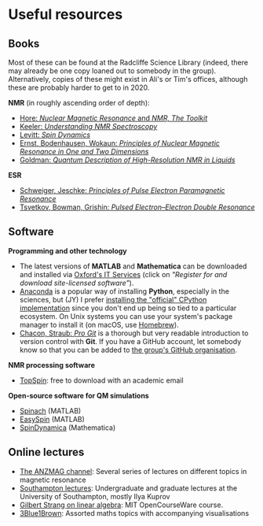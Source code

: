 # Useful resources

## Books

Most of these can be found at the Radcliffe Science Library (indeed, there may already be one copy loaned out to somebody in the group).
Alternatively, copies of these might exist in Ali's or Tim's offices, although these are probably harder to get to in 2020.

**NMR** (in roughly ascending order of depth):
 - [Hore: *Nuclear Magnetic Resonance* and *NMR, The Toolkit*](http://hore.chem.ox.ac.uk/books.shtml)
 - [Keeler: *Understanding NMR Spectroscopy*](https://www.amazon.co.uk/Understanding-NMR-Spectroscopy-James-Keeler/dp/0470746084)
 - [Levitt: *Spin Dynamics*](https://www.wiley.com/en-gb/Spin+Dynamics%3A+Basics+of+Nuclear+Magnetic+Resonance%2C+2nd+Edition-p-9781118681848)
 - [Ernst, Bodenhausen, Wokaun: *Principles of Nuclear Magnetic Resonance in One and Two Dimensions*](https://www.amazon.co.uk/Principles-Resonance-Dimensions-International-Monographs/dp/0198556470)
 - [Goldman: *Quantum Description of High-Resolution NMR in Liquids*](https://global.oup.com/academic/product/quantum-description-of-high-resolution-nmr-in-liquids-9780198556527)
 
**ESR**
 - [Schweiger, Jeschke: *Principles of Pulse Electron Paramagnetic Resonance*](https://www.amazon.co.uk/Principles-Pulse-Electron-Paramagnetic-Resonance/dp/0198506341)
 - [Tsvetkov, Bowman, Grishin: *Pulsed Electron–Electron Double Resonance*](https://www.amazon.co.uk/Pulsed-Electron-Electron-Double-Resonance-Measurement-ebook)


## Software

**Programming and other technology**

 - The latest versions of **MATLAB** and **Mathematica** can be downloaded and installed via [Oxford's IT Services](https://register.it.ox.ac.uk/self/index) (click on *"Register for and download site-licensed software"*).
 - [Anaconda](https://www.anaconda.com/) is a popular way of installing **Python**, especially in the sciences, but (JY) I prefer [installing the "official" CPython implementation](https://www.python.org/downloads/) since you don't end up being so tied to a particular ecosystem. On Unix systems you can use your system's package manager to install it (on macOS, use [Homebrew](https://brew.sh/)).
 - [Chacon, Straub: *Pro Git*](https://git-scm.com/book/en/v2) is a thorough but very readable introduction to version control with **Git**. If you have a GitHub account, let somebody know so that you can be added to [the group's GitHub organisation](https://github.com/foroozandehgroup).
 
**NMR processing software**

 - [TopSpin](https://www.bruker.com/service/support-upgrades/software-downloads/nmr/free-topspin-processing/nmr-topspin-license-for-academia.html): free to download with an academic email

**Open-source software for QM simulations**

 - [Spinach](http://spindynamics.org/Spinach.php/) (MATLAB)
 - [EasySpin](https://easyspin.org/) (MATLAB)
 - [SpinDynamica](http://www.spindynamica.soton.ac.uk/) (Mathematica)


## Online lectures

 - [The ANZMAG channel](https://www.youtube.com/user/ANZMAG/playlists): Several series of lectures on different topics in magnetic resonance
 - [Southampton lectures](http://spindynamics.org/group/?page_id=18): Undergraduate and graduate lectures at the University of Southampton, mostly Ilya Kuprov
 - [Gilbert Strang on linear algebra](https://www.youtube.com/playlist?list=PL49CF3715CB9EF31D): MIT OpenCourseWare course.
 - [3Blue1Brown](https://www.youtube.com/channel/UCYO_jab_esuFRV4b17AJtAw/playlists): Assorted maths topics with accompanying visualisations
